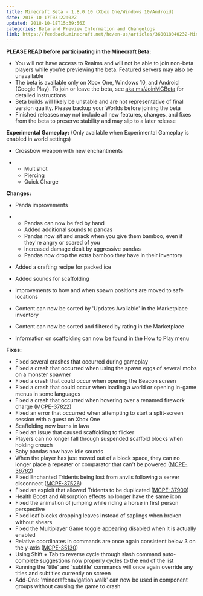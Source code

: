 ```yaml
---
title: Minecraft Beta - 1.8.0.10 (Xbox One/Windows 10/Android)
date: 2018-10-17T03:22:02Z
updated: 2018-10-18T15:39:56Z
categories: Beta and Preview Information and Changelogs
link: https://feedback.minecraft.net/hc/en-us/articles/360018040232-Minecraft-Beta-1-8-0-10-Xbox-One-Windows-10-Android-
---
```


**PLEASE READ before participating in the Minecraft Beta:**

- You will not have access to Realms and will not be able to join non-beta players while you're previewing the beta. Featured servers may also be unavailable
- The beta is available only on Xbox One, Windows 10, and Android (Google Play). To join or leave the beta, see [aka.ms/JoinMCBeta](http://aka.ms/JoinMCBeta) for detailed instructions
- Beta builds will likely be unstable and are not representative of final version quality. Please backup your Worlds before joining the beta
- Finished releases may not include all new features, changes, and fixes from the beta to preserve stability and may slip to a later release  
    

**Experimental Gameplay:** (Only available when Experimental Gameplay is enabled in world settings)

- Crossbow weapon with new enchantments

- - Multishot
  - Piercing
  - Quick Charge  
      

**Changes:**

- Panda improvements

- - Pandas can now be fed by hand
  - Added additional sounds to pandas
  - Pandas now sit and snack when you give them bamboo, even if they're angry or scared of you
  - Increased damage dealt by aggressive pandas
  - Pandas now drop the extra bamboo they have in their inventory

- Added a crafting recipe for packed ice

- Added sounds for scaffolding

- Improvements to how and when spawn positions are moved to safe locations

- Content can now be sorted by 'Updates Available' in the Marketplace inventory

- Content can now be sorted and filtered by rating in the Marketplace

- Information on scaffolding can now be found in the How to Play menu  
    

**Fixes:**

- Fixed several crashes that occurred during gameplay
- Fixed a crash that occurred when using the spawn eggs of several mobs on a monster spawner
- Fixed a crash that could occur when opening the Beacon screen
- Fixed a crash that could occur when loading a world or opening in-game menus in some languages
- Fixed a crash that occurred when hovering over a renamed firework charge ([MCPE-37822](https://bugs.mojang.com/browse/MCPE-37822))
- Fixed an error that occurred when attempting to start a split-screen session with a guest on Xbox One
- Scaffolding now burns in lava
- Fixed an issue that caused scaffolding to flicker
- Players can no longer fall through suspended scaffold blocks when holding crouch
- Baby pandas now have idle sounds
- When the player has just moved out of a block space, they can no longer place a repeater or comparator that can't be powered ([MCPE-36762](https://bugs.mojang.com/browse/MCPE-36762))
- Fixed Enchanted Tridents being lost from anvils following a server disconnect ([MCPE-37526](https://bugs.mojang.com/browse/MCPE-37526))
- Fixed an exploit that allowed Tridents to be duplicated ([MCPE-37900](https://bugs.mojang.com/browse/MCPE-37900))
- Health Boost and Absorption effects no longer have the same icon
- Fixed the animation of jumping while riding a horse in first person perspective
- Fixed leaf blocks dropping leaves instead of saplings when broken without shears
- Fixed the Multiplayer Game toggle appearing disabled when it is actually enabled
- Relative coordinates in commands are once again consistent below 3 on the y-axis ([MCPE-35130](https://bugs.mojang.com/browse/MCPE-35130))
- Using Shift + Tab to reverse cycle through slash command auto-complete suggestions now properly cycles to the end of the list
- Running the 'title' and 'subtitle' commands will once again override any titles and subtitles currently on screen
- Add-Ons: 'minecraft:navigation.walk' can now be used in component groups without causing the game to crash
